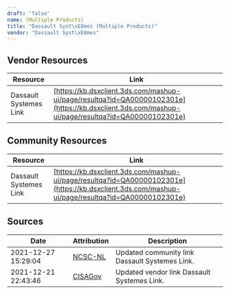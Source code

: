 ```yaml
---
draft: 'false'
name: (Multiple Products)
title: "Dassault Syst\xE8mes (Multiple Products)"
vendor: "Dassault Syst\xE8mes"
---
```


## Vendor Resources
| Resource | Link |
| --- | --- |
| Dassault Systemes Link | [https://kb.dsxclient.3ds.com/mashup-ui/page/resultqa?id=QA00000102301e](https://kb.dsxclient.3ds.com/mashup-ui/page/resultqa?id=QA00000102301e) |

## Community Resources
| Resource | Link |
| --- | --- |
| Dassault Systemes Link | [https://kb.dsxclient.3ds.com/mashup-ui/page/resultqa?id=QA00000102301e](https://kb.dsxclient.3ds.com/mashup-ui/page/resultqa?id=QA00000102301e) |


## Sources
| Date | Attribution | Description |
| --- | --- | --- |
| 2021-12-27 15:29:04 | [NCSC-NL](https://github.com/NCSC-NL/log4shell/blob/main/software/README.md) | Updated community link Dassault Systemes Link.  |
| 2021-12-21 22:43:46 | [CISAGov](https://raw.githubusercontent.com/cisagov/log4j-affected-db/develop/README.md) | Updated vendor link Dassault Systemes Link.  |
